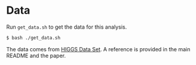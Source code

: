 # Data

Run `get_data.sh` to get the data for this analysis.

```bash
$ bash ./get_data.sh
```

The data comes from [HIGGS Data Set](https://archive.ics.uci.edu/ml/datasets/HIGGS). A reference is provided in the main README and the paper.
